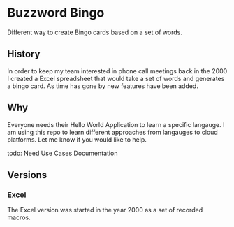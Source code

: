 # Buzzword Bingo

Different way to create Bingo cards based on a set of words.

## History

In order to keep my team interested in phone call meetings back in the 2000
I created a Excel spreadsheet that would take a set of words and generates
a bingo card.  As time has gone by new features have been added. 

## Why

Everyone needs their Hello World Application to learn a specific langauge.
I am using this repo to learn different approaches from langauges to
cloud platforms.  Let me know if you would like to help.

todo: Need Use Cases Documentation

## Versions

### Excel

The Excel version was started in the year 2000 as a set of recorded macros.
